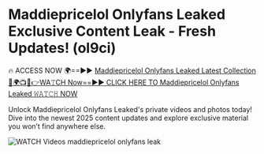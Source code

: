 # Maddiepricelol Onlyfans Leaked Exclusive Content Leak - Fresh Updates! (ol9ci)

🔥 ACCESS NOW 🌍==►► <a href="https://tinyurl.com/3fjeunct" rel="nofollow">Maddiepricelol Onlyfans Leaked Latest Collection</a></h3>
[🔴🌍📺📱👉WA𝚃CH Now==►► CLICK HERE TO Maddiepricelol Onlyfans Leaked 𝚆𝙰𝚃𝙲𝙷 NOW](https://tinyurl.com/3fjeunct)

Unlock Maddiepricelol Onlyfans Leaked's private videos and photos today! Dive into the newest 2025 content updates and explore exclusive material you won’t find anywhere else.


<a href="https://tinyurl.com/3fjeunct" rel="nofollow" data-target="animated-image.originalLink"><img src="https://camo.githubusercontent.com/8a4f000d20f83aca3bf7ec5f350d767afa0574a8a352519fd8cfa583a6f93a33/68747470733a2f2f692e696d6775722e636f6d2f644a486b345a712e676966" alt="WATCH Videos" data-canonical-src="https://i.imgur.com/dJHk4Zq.gif" style="max-width: 100%; display: inline-block;" data-target="animated-image.originalImage"></a>
maddiepricelol onlyfans leak